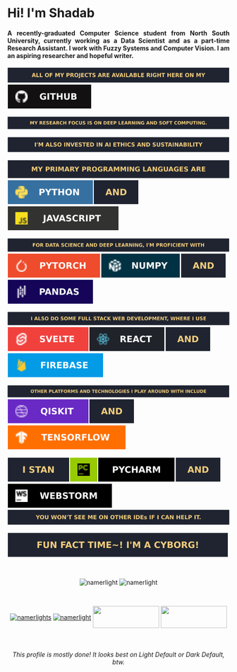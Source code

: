 <h1 align="justify">Hi! I'm Shadab</h1>  
<h4 align="justify">A recently-graduated Computer Science student from North South University, currently working as a Data Scientist and as a part-time Research Assistant. I work with Fuzzy Systems and Computer Vision. I am an aspiring researcher and hopeful writer.</h4>  

  
<p><img src="https://github.com/Namerlight/Namerlight/blob/master/assets/Allofmyprojectsareavailablerighthereonmy.svg" alt="namerlight" /><img src="https://github.com/Namerlight/Namerlight/blob/master/assets/github.svg" alt="namerlight" />
</p>

<p><img src="https://github.com/Namerlight/Namerlight/blob/master/assets/MyresearchfocusisonDeepLearningandSoftComputing.svg" alt="namerlight" /></p>

<p><img src="https://github.com/Namerlight/Namerlight/blob/master/assets/I'malsoinvestedinAIEthicsandSustainability.svg" alt="namerlight" /></p>

![](https://github.com/Namerlight/Namerlight/blob/master/assets/Myprimaryprogramminglanguagesare.svg)![](https://github.com/Namerlight/Namerlight/blob/master/assets/python.svg)![](https://github.com/Namerlight/Namerlight/blob/master/assets/and.svg)![](https://github.com/Namerlight/Namerlight/blob/master/assets/javascript.svg)

![](https://github.com/Namerlight/Namerlight/blob/master/assets/ForDataScienceandDeepLearning,I'mproficientwith.svg)![](https://github.com/Namerlight/Namerlight/blob/master/assets/pytorch.svg)![](https://github.com/Namerlight/Namerlight/blob/master/assets/numpy.svg)![](https://github.com/Namerlight/Namerlight/blob/master/assets/and.svg)![](https://github.com/Namerlight/Namerlight/blob/master/assets/pandas.svg)

![](https://github.com/Namerlight/Namerlight/blob/master/assets/IalsodosomeFullStackWebDevelopment,whereIuse.svg)![](https://github.com/Namerlight/Namerlight/blob/master/assets/svelte.svg)![](https://github.com/Namerlight/Namerlight/blob/master/assets/react.svg)![](https://github.com/Namerlight/Namerlight/blob/master/assets/and.svg)![](https://github.com/Namerlight/Namerlight/blob/master/assets/firebase.svg)

![](https://github.com/Namerlight/Namerlight/blob/master/assets/OtherplatformsandtechnologiesIplayaroundwithinclude.svg)![](https://github.com/Namerlight/Namerlight/blob/master/assets/qiskit.svg)![](https://github.com/Namerlight/Namerlight/blob/master/assets/and.svg)![](https://github.com/Namerlight/Namerlight/blob/master/assets/tensorflow.svg)

![](https://github.com/Namerlight/Namerlight/blob/master/assets/Istan.svg)![](https://github.com/Namerlight/Namerlight/blob/master/assets/pycharm.svg)![](https://github.com/Namerlight/Namerlight/blob/master/assets/and.svg)![](https://github.com/Namerlight/Namerlight/blob/master/assets/webstorm.svg)![](https://github.com/Namerlight/Namerlight/blob/master/assets/Youwon'tseemeonotherIDEsifIcanhelpit.svg)

![](https://github.com/Namerlight/Namerlight/blob/master/assets/Funfacttime!I'macyborg!.svg)

<br>
  
<p align="center"><img src="https://github-readme-stats.vercel.app/api/top-langs/?username=namerlight&langs_count=6&layout=compact&theme=ayu-mirage&card_width=296" alt="namerlight" /> <img src="https://github-readme-stats.vercel.app/api?username=namerlight&show_icons=true&hide=contribs&line_height=24.1&theme=ayu-mirage" alt="namerlight" /> </p> 
<p align="center">    </p> 


<br>
<p align="center">
<a href="https://scholar.google.com.sg/citations?user=hU5jVnQAAAAJ&hl=en" target="blank"><img align="center" src="https://personal-test-shc.herokuapp.com/sch.svg" alt="namerlights" height="50" width="150" /></a>  
<a href="https://twitter.com/namerlight" target="blank"><img align="center" src="https://personal-test-shc.herokuapp.com/twt.svg" alt="namerlight" height="50" width="150" /></a>  
<a href="https://linkedin.com/in/shadabchoudhury-namerlight" target="blank"><img align="center" src="https://personal-test-shc.herokuapp.com/lkin.svg" height="50" width="150" /></a>  
<a href="https://fb.com/shadab.hafizchoudhury" target="blank"><img align="center" src="https://personal-test-shc.herokuapp.com/fb.svg" height="50" width="150" /></a>  
</p>

<br>

<h6 align="center">This profile is mostly done! It looks best on Light Default or Dark Default, btw.</h4>  
